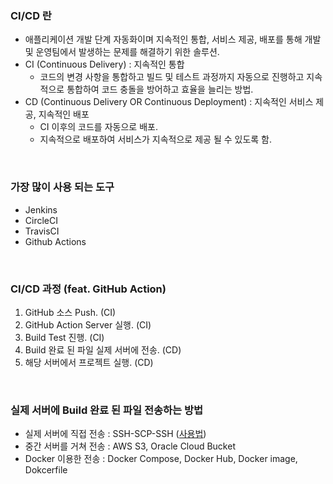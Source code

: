 ### CI/CD 란

- 애플리케이션 개발 단계 자동화이며 지속적인 통합, 서비스 제공, 배포를 통해 개발 및 운영팀에서 발생하는 문제를 해결하기 위한 솔루션.
- CI (Continuous Delivery) : 지속적인 통합
  - 코드의 변경 사항을 통합하고 빌드 및 테스트 과정까지 자동으로 진행하고 지속적으로 통합하여 코드 충돌을 방어하고 효율을 늘리는 방법.
- CD (Continuous Delivery OR Continuous Deployment) : 지속적인 서비스 제공, 지속적인 배포
  - CI 이후의 코드를 자동으로 배포.
  - 지속적으로 배포하여 서비스가 지속적으로 제공 될 수 있도록 함.

<br/>

### 가장 많이 사용 되는 도구

- Jenkins
- CircleCI
- TravisCI
- Github Actions

<br/>

### CI/CD 과정 (feat. GitHub Action)

1. GitHub 소스 Push. (CI)
2. GitHub Action Server 실행. (CI)
3. Build Test 진행. (CI)
4. Build 완료 된 파일 실제 서버에 전송. (CD)
5. 해당 서버에서 프로젝트 실행. (CD)

<br/>

### 실제 서버에 Build 완료 된 파일 전송하는 방법

- 실제 서버에 직접 전송 : SSH-SCP-SSH ([사용법](https://github.com/away0419/Study-2023/tree/main/Linux/Ubuntu/#명령어))
- 중간 서버를 거쳐 전송 : AWS S3, Oracle Cloud Bucket
- Docker 이용한 전송 : Docker Compose, Docker Hub, Docker image, Dokcerfile
